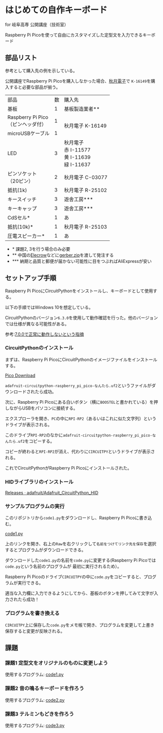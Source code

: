 # はじめての自作キーボード

for 岐阜高専 公開講座（技術室）

Raspberry Pi Picoを使って自由にカスタマイズした定型文を入力できるキーボード

## 部品リスト

参考として購入先の例を示している。

公開講座でRaspberry Pi Picoを購入しなかった場合、[秋月電子](https://akizukidenshi.com/catalog/)で
`K-16149`を購入すると必要な部品が揃う。

<table>
	<tr>
		<td>部品</td>
		<td>数</td>
		<td>購入先</td>
	</tr>
	<tr>
		<td>基板</td>
		<td>1</td>
		<td>基板製造業者**</td>
	</tr>
	<tr>
		<td>Raspberry Pi Pico<br>（ピンヘッダ付）</td>
		<td>1</td>
		<td rowspan="2">秋月電子 K-16149</td>
	</tr>
	<tr>
		<td>microUSBケーブル</td>
		<td>1</td>
	</tr>
	<tr>
		<td>LED</td>
		<td>3</td>
		<td>秋月電子<br>赤 I-11577<br>黄 I-11639<br>緑 I-11637</td>
	</tr>
	<tr>
		<td>ピンソケット<br>（20ピン）</td>
		<td>2</td>
		<td>秋月電子 C-03077</td>
	</tr>
	<tr>
		<td>抵抗(1k)</td>
		<td>3</td>
		<td>秋月電子 R-25102</td>
	</tr>
	<tr>
		<td>キースイッチ</td>
		<td>3</td>
		<td>遊舎工房***</td>
	</tr>
	<tr>
		<td>キーキャップ</td>
		<td>3</td>
		<td>遊舎工房***</td>
	</tr>
	<tr>
		<td>CdSセル*</td>
		<td>1</td>
		<td>あ</td>
	</tr>
	<tr>
		<td>抵抗(10k)*</td>
		<td>1</td>
		<td>秋月電子 R-25103</td>
	</tr>
	<tr>
		<td>圧電スピーカー*</td>
		<td>1</td>
		<td>あ</td>
	</tr>
</table>

- \* 課題2, 3を行う場合のみ必要
- ** 中国の[Elecrow](https://www.elecrow.com/)などに[gerber.zip](./gerber.zip)を渡して発注する
- *** 納期と品質と郵便が届かない可能性に目をつぶればAliExpressが安い

## セットアップ手順

Raspberry Pi PicoにCircuitPythonをインストールし、キーボードとして使用する。

以下の手順ではWindows 10を想定している。

CircuitPythonのバージョン`6.3.0`を使用して動作確認を行った。他のバージョンでは仕様が異なる可能性がある。

参考:[7.0.0で正常に動作しないという指摘](https://www.hobbyhappyblog.jp/raspberrypipico-keyboard)

### CircuitPythonのインストール

まずは、Raspberry Pi PicoにCircuitPythonのイメージファイルをインストールする。

[Pico Download](https://circuitpython.org/board/raspberry_pi_pico/)

`adafruit-circuitpython-raspberry_pi_pico-なんたら.uf2`というファイルがダウンロードされたら成功。

次に、Raspberry Pi Picoにある白いボタン（横に`BOOSTEL`と書かれている）を押しながらUSBをパソコンに接続する。

エクスプローラを開き、`PC`の中に`RPI-RP2`（あるいはこれに似た文字列）というドライブが表示される。

このドライブ`RPI-RP2`のなかに`adafruit-circuitpython-raspberry_pi_pico-なんたら.uf2`をコピーする。

コピーが終わると`RPI-RP2`が消え、代わりに`CIRCUITPY`というドライブが表示される。

これでCircuitPythonがRaspberry Pi Picoにインストールされた。

### HIDライブラリのインストール

[Releases · adafruit/Adafruit_CircuitPython_HID](https://github.com/adafruit/Adafruit_CircuitPython_HID/releases)

### サンプルプログラムの実行

このリポジトリから`code1.py`をダウンロードし、Raspberry Pi Picoに書き込む。

[code1.py](./code1.py)

上のリンクを開き、右上の`Raw`を右クリックして`名前をつけてリンク先を保存`を選択するとプログラムがダウンロードできる。

ダウンロードした`code1.py`の名前を`code.py`に変更する(Raspberry Pi Picoでは`code.py`という名前のプログラムが
最初に実行されるため）。

Raspberry Pi Picoのドライブ`CIRCUITPY`の中に`code.py`をコピーすると、プログラムが実行できる。

適当な入力欄に入力できるようにしてから、基板のボタンを押してみて文字が入力されたら成功！



### プログラムを書き換える

`CIRCUITPY`上に保存した`code.py`をメモ帳で開き、プログラムを変更して上書き保存すると変更が反映される。

## 課題


### 課題1 定型文をオリジナルのものに変更しよう

使用するプログラム: [code1.py](./code1.py)

### 課題2 音の鳴るキーボードを作ろう

使用するプログラム: [code2.py](./code2.py)


### 課題3 テルミンもどきを作ろう

使用するプログラム: [code3.py](./code3.py)
